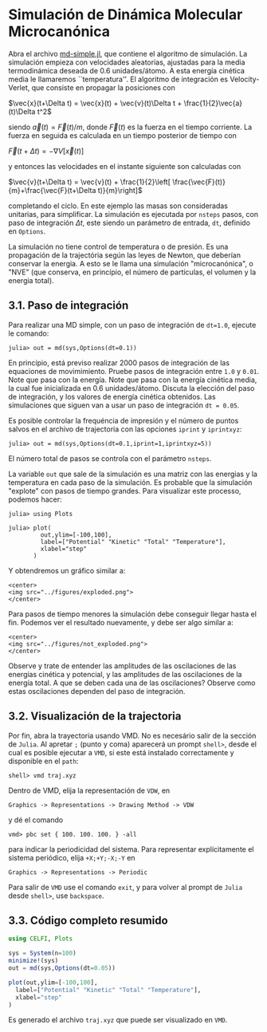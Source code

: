 # Simulación de Dinámica Molecular Microcanónica

Abra el archivo [md-simple.jl](https://github.com/m3g/CELFI.jl/blob/master/src/md-simple.jl), que contiene el algoritmo de
simulación. La simulación empieza con velocidades aleatorias, ajustadas
para la media termodinámica deseada de 0.6 unidades/átomo. A esta
energía cinética media le llamaremos ``temperatura''.
El algoritmo de integración es Velocity-Verlet, que consiste en propagar
la posiciones con

$\vec{x}(t+\Delta t) = \vec{x}(t) + \vec{v}(t)\Delta t + \frac{1}{2}\vec{a}(t)\Delta t^2$

siendo $\vec{a}(t)=\vec{F}(t)/m$, donde $\vec{F}(t)$ es la fuerza en el tiempo corriente. 
La fuerza en seguida es calculada en un tiempo posterior de tiempo con

$\vec{F}(t+\Delta t) = -\nabla V\left[\vec{x}(t)\right]$

y entonces las velocidades en el instante siguiente son calculadas con

$\vec{v}(t+\Delta t) = \vec{v}(t) +
\frac{1}{2}\left[
\frac{\vec{F}(t)}{m}+\frac{\vec{F}(t+\Delta t)}{m}\right]$

completando el ciclo. En este ejemplo las masas son consideradas
unitarias, para simplificar. La simulación es ejecutada por `nsteps`
pasos, con paso de integración $\Delta t$, este siendo un parámetro de
entrada, `dt`, definido en `Options`. 

La simulación no tiene control de temperatura o de presión. Es una propagación de la trajectória según las leyes de Newton, que deberían conservar la energia. A esto se le llama una simulación "microcanónica", o "NVE" (que conserva, en princípio, el número de partículas, el volumen y la energia total).

## 3.1. Paso de integración

Para realizar una MD simple, con un paso de integración de `dt=1.0`, ejecute le comando:
```julia-repl
julia> out = md(sys,Options(dt=0.1))

```
En princípio, está previso realizar 2000 pasos de integración de las equaciones 
de movimimiento.  Pruebe pasos de integración entre `1.0` y `0.01`. 
Note que pasa con la energía. Note que pasa con la energía
cinética media, la cual fue inicializada en 0.6 unidades/átomo. Discuta
la elección del paso de integración, y los valores de energía cinética
obtenidos. Las simulaciones que siguen van a usar un paso de integración
`dt = 0.05`.

Es posible controlar la frequéncia de impresión y el número de puntos salvos en el archivo de trajectoria con las opciones `iprint` y `iprintxyz`:
```julia-repl
julia> out = md(sys,Options(dt=0.1,iprint=1,iprintxyz=5))
```
El número total de pasos se controla con el parámetro `nsteps`.

La variable `out` que sale de la simulación es una matriz con las energias y la temperatura en cada paso de la simulación. Es probable que la simulación "explote" con pasos de tiempo grandes. Para visualizar este processo, podemos hacer:
```julia-repl
julia> using Plots

julia> plot(
         out,ylim=[-100,100],
         label=["Potential" "Kinetic" "Total" "Temperature"],
         xlabel="step"
       )
```

Y obtendremos un gráfico similar a:
```@raw html
<center> 
<img src="../figures/exploded.png">
</center>
```

Para pasos de tiempo menores la simulación debe conseguir llegar hasta el fin. Podemos ver el resultado nuevamente, y debe ser algo similar a: 
```@raw html
<center> 
<img src="../figures/not_exploded.png">
</center>
```

Observe y trate de entender las amplitudes de las oscilaciones de las
energías cinética y potencial, y las amplitudes de las
oscilaciones de la energía total. A que se deben cada una de las
oscilaciones? Observe como estas oscilaciones dependen del paso de
integración.

## 3.2. Visualización de la trajectoria

Por fin, abra la trayectoria usando VMD. No es necesário salir de la sección de `Julia`. Al apretar `;` (punto y coma) aparecerá un prompt `shell>`, desde el cual 
es posible ejecutar a `VMD`, si este está instalado correctamente y disponible en el `path`:

```julia-repl
shell> vmd traj.xyz
```
Dentro de VMD, elija la representación de `VDW`, en 
```
Graphics -> Representations -> Drawing Method -> VDW
```
y dé el comando 
```
vmd> pbc set { 100. 100. 100. } -all
``` 
para indicar la periodicidad del sistema. 
Para representar explícitamente el sistema periódico, elija `+X;+Y;-X;-Y` en
```
Graphics -> Representations -> Periodic
```

Para salir de `VMD` use el comando `exit`, y para volver al prompt de `Julia` desde `shell>`, use `backspace`. 

## 3.3. Código completo resumido

```julia
using CELFI, Plots

sys = System(n=100)
minimize!(sys)
out = md(sys,Options(dt=0.05))

plot(out,ylim=[-100,100],
  label=["Potential" "Kinetic" "Total" "Temperature"],
  xlabel="step"
)
```

Es generado el archivo `traj.xyz` que puede ser visualizado en `VMD`. 




